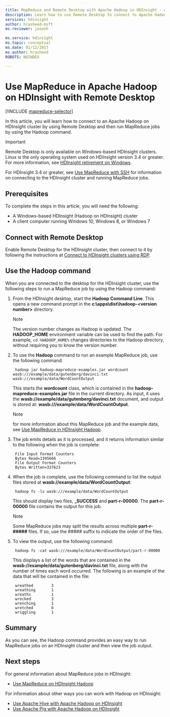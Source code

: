 ```yaml
---
title: MapReduce and Remote Desktop with Apache Hadoop in HDInsight - Azure 
description: Learn how to use Remote Desktop to connect to Apache Hadoop on HDInsight and run MapReduce jobs.
services: hdinsight
author: hrasheed-msft
ms.reviewer: jasonh

ms.service: hdinsight
ms.topic: conceptual
ms.date: 01/12/2017
ms.author: hrasheed
ROBOTS: NOINDEX

---
```

# Use MapReduce in Apache Hadoop on HDInsight with Remote Desktop
[!INCLUDE [mapreduce-selector](../../../includes/hdinsight-selector-use-mapreduce.md)]

In this article, you will learn how to connect to an Apache Hadoop on HDInsight cluster by using Remote Desktop and then run MapReduce jobs by using the Hadoop command.

> [!IMPORTANT]  
> Remote Desktop is only available on Windows-based HDInsight clusters. Linux is the only operating system used on HDInsight version 3.4 or greater. For more information, see [HDInsight retirement on Windows](../hdinsight-component-versioning.md#hdinsight-windows-retirement).
>
> For HDInsight 3.4 or greater, see [Use MapReduce with SSH](apache-hadoop-use-mapreduce-ssh.md) for information on connecting to the HDInsight cluster and running MapReduce jobs.

## <a id="prereq"></a>Prerequisites
To complete the steps in this article, you will need the following:

* A Windows-based HDInsight (Hadoop on HDInsight) cluster
* A client computer running Windows 10, Windows 8, or Windows 7

## <a id="connect"></a>Connect with Remote Desktop
Enable Remote Desktop for the HDInsight cluster, then connect to it by following the instructions at [Connect to HDInsight clusters using RDP](../hdinsight-administer-use-management-portal.md#connect-to-clusters-using-rdp).

## <a id="hadoop"></a>Use the Hadoop command
When you are connected to the desktop for the HDInsight cluster, use the following steps to run a MapReduce job by using the Hadoop command:

1. From the HDInsight desktop, start the **Hadoop Command Line**. This opens a new command prompt in the **c:\apps\dist\hadoop-&lt;version number>** directory.

   > [!NOTE]  
   > The version number changes as Hadoop is updated. The **HADOOP_HOME** environment variable can be used to find the path. For example, `cd %HADOOP_HOME%` changes directories to the Hadoop directory, without requiring you to know the version number.
   >
   >
2. To use the **Hadoop** command to run an example MapReduce job, use the following command:

        hadoop jar hadoop-mapreduce-examples.jar wordcount wasb:///example/data/gutenberg/davinci.txt wasb:///example/data/WordCountOutput

    This starts the **wordcount** class, which is contained in the **hadoop-mapreduce-examples.jar** file in the current directory. As input, it uses the **wasb://example/data/gutenberg/davinci.txt** document, and output is stored at: **wasb:///example/data/WordCountOutput**.

   > [!NOTE]
   > for more information about this MapReduce job and the example data, see <a href="hdinsight-use-mapreduce.md">Use MapReduce in HDInsight Hadoop</a>.
   >
   >
3. The job emits details as it is processed, and it returns information similar to the following when the job is complete:

        File Input Format Counters
        Bytes Read=1395666
        File Output Format Counters
        Bytes Written=337623
4. When the job is complete, use the following command to list the output files stored at **wasb://example/data/WordCountOutput**:

        hadoop fs -ls wasb:///example/data/WordCountOutput

    This should display two files, **_SUCCESS** and **part-r-00000**. The **part-r-00000** file contains the output for this job.

   > [!NOTE]
   > Some MapReduce jobs may split the results across multiple **part-r-#####** files. If so, use the ##### suffix to indicate the order of the files.
   >
   >
5. To view the output, use the following command:

        hadoop fs -cat wasb:///example/data/WordCountOutput/part-r-00000

    This displays a list of the words that are contained in the **wasb://example/data/gutenberg/davinci.txt** file, along with the number of times each word occurred. The following is an example of the data that will be contained in the file:

        wreathed        3
        wreathing       1
        wreaths         1
        wrecked         3
        wrenching       1
        wretched        6
        wriggling       1

## <a id="summary"></a>Summary
As you can see, the Hadoop command provides an easy way to run MapReduce jobs on an HDInsight cluster and then view the job output.

## <a id="nextsteps"></a>Next steps
For general information about MapReduce jobs in HDInsight:

* [Use MapReduce on HDInsight Hadoop](hdinsight-use-mapreduce.md)

For information about other ways you can work with Hadoop on HDInsight:

* [Use Apache Hive with Apache Hadoop on HDInsight](hdinsight-use-hive.md)
* [Use Apache Pig with Apache Hadoop on HDInsight](hdinsight-use-pig.md)
